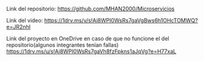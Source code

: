 Link del repositorio: https://github.com/MHAN2000/Microservicios

Link del video: https://1drv.ms/v/s!Ai8WPI0WsRs7gaVgBws6h1OHcTOMWQ?e=JR2nhI

Link del proyecto en OneDrive en caso de que no funcione el del repositorio(algunos integrantes tenían fallas) https://1drv.ms/u/s!Ai8WPI0WsRs7gaVh8fzFpkns1aJqVg?e=H77xaL
